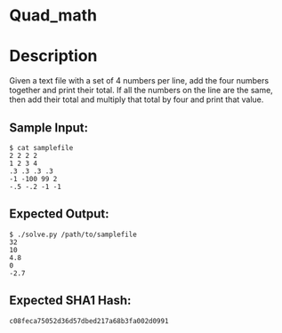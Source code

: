 # Quad_math

# Description

<p>Given a text file with a set of 4 numbers per line, add the four numbers together and print their total. If all the numbers on the line are the same, then add their total and multiply that total by four and print that value.</p>

## Sample Input:

```
$ cat samplefile
2 2 2 2
1 2 3 4
.3 .3 .3 .3
-1 -100 99 2
-.5 -.2 -1 -1
```
## Expected Output:

```
$ ./solve.py /path/to/samplefile
32
10
4.8
0
-2.7
```
## Expected SHA1 Hash:

```
c08feca75052d36d57dbed217a68b3fa002d0991
```
